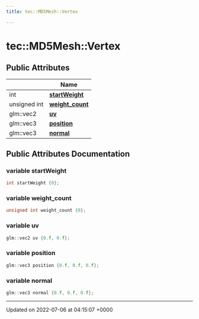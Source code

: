 ```yaml
---
title: tec::MD5Mesh::Vertex

---
```


# tec::MD5Mesh::Vertex





## Public Attributes

|                | Name           |
| -------------- | -------------- |
| int | **[startWeight](/engine/Classes/structtec_1_1_m_d5_mesh_1_1_vertex/#variable-startweight)**  |
| unsigned int | **[weight_count](/engine/Classes/structtec_1_1_m_d5_mesh_1_1_vertex/#variable-weight-count)**  |
| glm::vec2 | **[uv](/engine/Classes/structtec_1_1_m_d5_mesh_1_1_vertex/#variable-uv)**  |
| glm::vec3 | **[position](/engine/Classes/structtec_1_1_m_d5_mesh_1_1_vertex/#variable-position)**  |
| glm::vec3 | **[normal](/engine/Classes/structtec_1_1_m_d5_mesh_1_1_vertex/#variable-normal)**  |

## Public Attributes Documentation

### variable startWeight

```cpp
int startWeight {0};
```


### variable weight_count

```cpp
unsigned int weight_count {0};
```


### variable uv

```cpp
glm::vec2 uv {0.f, 0.f};
```


### variable position

```cpp
glm::vec3 position {0.f, 0.f, 0.f};
```


### variable normal

```cpp
glm::vec3 normal {0.f, 0.f, 0.f};
```


-------------------------------

Updated on 2022-07-06 at 04:15:07 +0000